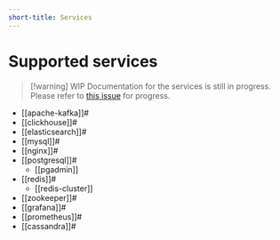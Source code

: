 ```yaml
---
short-title: Services
---
```


# Supported services

>[!warning] WIP
> Documentation for the services is still in progress. Please refer to [this issue][gh] for progress.

- [[apache-kafka]]#
- [[clickhouse]]#
- [[elasticsearch]]#
- [[mysql]]#
- [[nginx]]#
- [[postgresql]]#
  - [[pgadmin]]
- [[redis]]#
  - [[redis-cluster]]
- [[zookeeper]]#
- [[grafana]]#
- [[prometheus]]#
- [[cassandra]]#

[gh]: https://github.com/juspay/services-flake/issues/132
